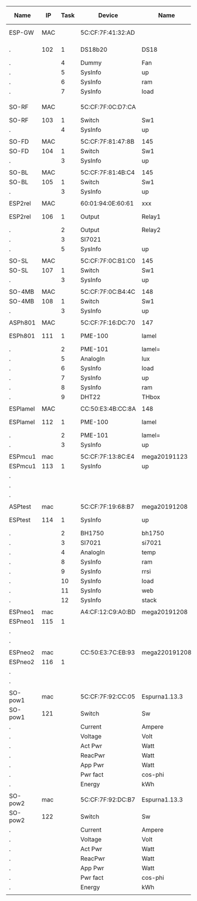Name    |IP |Task|Device|Name   |IDX |GPIO|sda-scl| UDP |.
--------|---|----|------|-------|----|----|-------|-----|---
ESP-GW  |MAC|  |5C:CF:7F:41:32:AD|||||Build 148|
.       |102|1 |DS18b20 |DS18 	|800 |14  |IO 4-5 |65500|
.       |   |4 |Dummy   |Fan  	|... |    |
.       |   |5 |SysInfo |up     |801 |
.       |   |6 |SysInfo |ram  	|802 |
.  	    |   |7 |SysInfo |load   |803 |	  |
|||||||
SO-RF   |MAC|  |5C:CF:7F:0C:D7:CA|||||Build 145|
SO-RF   |103|1 |Switch  |Sw1  	|431 |0   |       |65500|
.  	    |   |4 |SysInfo |up     |436 |	  |
|||||||
SO-FD   |MAC|  |5C:CF:7F:81:47:8B|145
SO-FD   |104|1 |Switch  |Sw1    |421 |0   |       |65500|
.       |   |3 |SysInfo |up     |786 |    |
|||||||
SO-BL   |MAC|  |5C:CF:7F:81:4B:C4|145
SO-BL   |105|1 |Switch  |Sw1    |397 |0   |       |65500| 
.       |   |3 |SysInfo |up     |486 |    |
|||||||
ESP2rel |MAC|  |60:01:94:0E:60:61|xxx
ESP2rel |106|1 |Output  |Relay1 |758 |14  |IO 4-5 |65500|
.  		  |   |2 |Output  |Relay2 |759 |12  |
.       |   |3 |SI7021  |       |642 |    |
.       |   |5 |SysInfo |up     |785 |	  |
|||||||
SO-SL   |MAC|  |5C:CF:7F:0C:B1:C0|145
SO-SL   |107|1 |Switch  |Sw1    |591 |0   |       |65500|
.       |   |3 |SysInfo |up     |592 |	  |
|||||||
SO-4MB  |MAC|  |5C:CF:7F:0C:B4:4C|148
SO-4MB  |108|1 |Switch  |Sw1    |809 |0   |       |8266 |
.  	    |   |3 |SysInfo |up     |747 |	  |
|||||||
ASPh801 |MAC|  |5C:CF:7F:16:DC:70|147
ESPh801 |111|1 |PME-100 |lamel  |572 |I2C |IO 3-1 |     |
.       |   |2 |PME-101 |lamel= |425 |I2C |
.       |   |5 |AnalogIn|lux    |537 |ADC |
.       |   |6 |SysInfo |load   |571 |    |
.       |   |7 |SysInfo |up     |480 |	  |
.  	    |   |8 |SysInfo |ram    |750 |	  |
.  	    |   |9 |DHT22   |THbox  |583 |5   |
|||||||
ESPlamel|MAC|  |CC:50:E3:4B:CC:8A|148
ESPlamel|112|1 |PME-100 |lamel  |667 |I2C |IO 5-4 |     |
.       |   |2 |PME-101 |lamel= |749 |I2C |
.       |   |3 |SysInfo |up     |... |    |
|||||||
ESPmcu1 |mac|  |5C:CF:7F:13:8C:E4|mega20191123
ESPmcu1 |113|1 |SysInfo |up     |811 |    |       |8266 |
.       |   |  |        |       |    |	  |
.       |
.       |
|||||||
ASPtest |mac|  |5C:CF:7F:19:68:B7|mega20191208
ESPtest |114|1 |SysInfo |up     |810 |    |IO13-12|8266 |
.       |   |2 |BH1750  |bh1750 |789 |I2C |
.       |   |3 |SI7021  |si7021 |760 |I2C |
.  	    |   |4 |AnalogIn|temp   |798 |ADC |
.       |   |8 |SysInfo |ram    |480 |
.       |   |9 |SysInfo |rrsi   |750 |
.  	    |   |10|SysInfo |load   |... |
.  	    |   |11|SysInfo |web    |... |
.  	    |   |12|SysInfo |stack  |... |
|||||||
ESPneo1 |mac|  |A4:CF:12:C9:A0:BD|mega20191208
ESPneo1 |115|1 |        |       |    |    |       |8266 |
.       |   |  |        |     	|    |	  |
.       |   |  |        |     	|    |	  |
|||||||
ESPneo2 |mac|  |CC:50:E3:7C:EB:93|mega220191208
ESPneo2 |116|1 |        |       |    |    |       |8266 |
.       |   |  |        |     	|    |	  |
.       |   |  |        |     	|    |	  |
|||||||
SO-pow1 |mac|  |5C:CF:7F:92:CC:05|Espurna1.13.3
SO-pow1 |121|  |Switch  |Sw     |810 |    |       | --- |
.       |   |  |Current |Ampere |789 |I2C |
.       |   |  |Voltage |Volt   |760 |I2C |
.       |   |  |Act Pwr	|Watt   |798 |ADC |
.       |   |  |ReacPwr |Watt   |480 |	  |
.       |   |  |App Pwr |Watt   |750 |	  |
.  	    |   |  |Pwr fact|cos-phi|... |    |
.  	    |   |  |Energy  |kWh    |... |    |
|||||||
SO-pow2 |mac|  |5C:CF:7F:92:DC:B7|Espurna1.13.3
SO-pow2 |122|  |Switch  |Sw     |731 |    |       | --- |
.       |   |  |Current |Ampere |741 |I2C |
.       |   |  |Voltage |Volt   |739 |I2C |
.       |   |  |Act Pwr	|Watt   |733 |ADC |
.       |   |  |ReacPwr |Watt   |735 |	  |
.       |   |  |App Pwr |Watt   |737 |	  |
.  	    |   |  |Pwr fact|cos-phi|743 |    |
.  	    |   |  |Energy  |kWh    |745 |    |
|||||||
